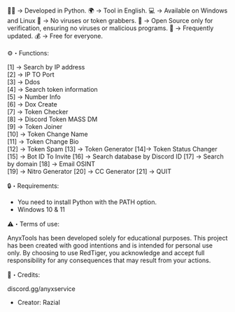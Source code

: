 👨‍💻 -> Developed in Python.
🌍 -> Tool in English.
💻 -> Available on Windows and Linux
🔎 -> No viruses or token grabbers.
📂 -> Open Source only for verification, ensuring no viruses or malicious programs.
🔄 -> Frequently updated.
💰 -> Free for everyone.



⚙️・Functions:

[1] -> Search by IP address        
[2] -> IP TO Port                    
[3] -> Ddos                         
[4] -> Search token information     
[5] -> Number Info                  
[6] -> Dox Create                  
[7] -> Token Checker                              
[8] -> Discord Token MASS DM        
[9] -> Token Joiner                 
[10] -> Token Change Name           
[11] -> Token Change Bio             
[12] -> Token Spam
[13] -> Token Generator
[14]-> Token Status Changer
[15] -> Bot ID To Invite
[16] -> Search database by Discord ID
[17] -> Search by domain
[18] -> Email OSINT     
[19] -> Nitro Generator
[20] -> CC Generator 
[21] -> QUIT 







🔒・Requirements:

- You need to install Python with the PATH option.
- Windows 10 & 11




⚠️・Terms of use:

AnyxTools has been developed solely for educational purposes. This project has been created with good intentions and is intended for personal use only. By choosing to use RedTiger, you acknowledge and accept full responsibility for any consequences that may result from your actions.

🔗・Credits:

discord.gg/anyxservice
- Creator: Razial

